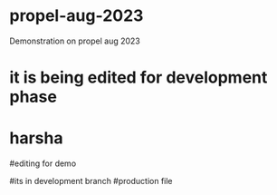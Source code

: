 # propel-aug-2023
Demonstration on  propel aug  2023

# it is being edited for development phase 
# harsha

#editing for demo

#its in development branch 
#production file
